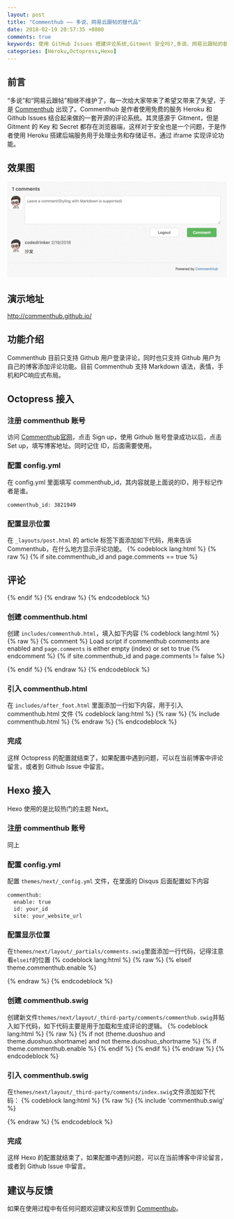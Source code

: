 ```yaml
---
layout: post
title: "Commenthub —— 多说、网易云跟帖的替代品"
date: 2018-02-19 20:57:35 +0800
comments: true
keywords: 使用 GitHub Issues 搭建评论系统,Gitment 安全吗?,多说、网易云跟帖的替代品
categories: [Heroku,Octopress,Hexo]
---
```


## 前言
“多说”和“网易云跟帖”相继不维护了，每一次给大家带来了希望又带来了失望，于是 [Commenthub](https://github.com/codedrinker/commenthub) 出现了。Commenthub 是作者使用免费的服务 Heroku 和 Github Issues 结合起来做的一套开源的评论系统。其灵感源于 Gitment，但是 Gitment 的 Key 和 Secret 都存在浏览器端，这样对于安全也是一个问题，于是作者使用 Heroku 搭建后端服务用于处理业务和存储证书，通过 iframe 实现评论功能。
<!-- more -->
## 效果图
![Demo](/images/posts/commenthub1.png) 

## 演示地址
http://commenthub.github.io/  

## 功能介绍
Commenthub 目前只支持 Github 用户登录评论，同时也只支持 Github 用户为自己的博客添加评论功能。目前 Commenthub 支持 Markdown 语法，表情，手机和PC响应式布局。
## Octopress 接入
### 注册 commenthub 账号
访问 [Commenthub官网](http://commenthub.herokuapp.com/)，点击 Sign up，使用 Github 账号登录成功以后，点击 Set up，填写博客地址。同时记住 ID，后面需要使用。

### 配置 config.yml
在 config.yml 里面填写 commenthub_id，其内容就是上面说的ID，用于标记作者是谁。
```
commenthub_id: 3821949
```

### 配置显示位置
在 `_layouts/post.html` 的 article 标签下面添加如下代码，用来告诉 Commenthub，在什么地方显示评论功能。
{% codeblock lang:html %}
{% raw %}
{% if site.commenthub_id and page.comments == true %}
  <section>
    <h1>评论</h1>
    <div id="commenthub_thread" aria-live="polite"></div>
  </section>
{% endif %}
{% endraw %}
{% endcodeblock %}

### 创建 commenthub.html
创建 `includes/commenthub.html`，填入如下内容
{% codeblock lang:html %}
{% raw %}
{% comment %} Load script if commenthub comments are enabled and `page.comments` is either empty (index) or set to true {% endcomment %}
{% if site.commenthub_id and page.comments != false %}
<script type="text/javascript">
    var commenthub_id = '{{ site.commenthub_id }}';
    var commenthub_website = '{{ site.url }}';
    var commenthub_identifier = '{{ page.url }}';
    var commenthub_url = '{{ site.url }}{{ page.url }}';
    var commenthub_title = '{{ page.title }}';
    (function () {
        var dsq = document.createElement('script');
        dsq.type = 'text/javascript';
        dsq.async = true;
        dsq.src = 'https://commenthub.herokuapp.com/js/embed.js';
        (document.getElementsByTagName('head')[0] || document.getElementsByTagName('body')[0]).appendChild(dsq);
    }());
</script>
{% endif %}
{% endraw %}
{% endcodeblock %}

### 引入 commenthub.html 
在 `includes/after_foot.html` 里面添加一行如下内容，用于引入 commenthub.html 文件
{% codeblock lang:html %}
{% raw %}
{% include commenthub.html %}
{% endraw %}
{% endcodeblock %}

### 完成
这样 Octopress 的配置就结束了，如果配置中遇到问题，可以在当前博客中评论留言，或者到 Github Issue 中留言。

## Hexo 接入
Hexo 使用的是比较热门的主题 Next。
### 注册 commenthub 账号
同上

### 配置 config.yml
配置 `themes/next/_config.yml` 文件，在里面的 Disqus 后面配置如下内容
```
commenthub:
  enable: true
  id: your_id
  site: your_website_url
```

### 配置显示位置
在`themes/next/layout/_partials/comments.swig`里面添加一行代码，记得注意看`elseif`的位置
{% codeblock lang:html %}
{% raw %}
  {% elseif theme.commenthub.enable %}
    <div class="comments" id="comments">
      <div id="commenthub_thread"></div>
    </div>
{% endraw %}
{% endcodeblock %}

### 创建 commenthub.swig
创建新文件`themes/next/layout/_third-party/comments/commenthub.swig`并贴入如下代码，如下代码主要是用于加载和生成评论的逻辑。
{% codeblock lang:html %}
{% raw %}
{% if not (theme.duoshuo and theme.duoshuo.shortname) and not theme.duoshuo_shortname %}
  {% if theme.commenthub.enable %}
      <script type="text/javascript">
        var commenthub_id = '{{ theme.commenthub.id }}';
        var commenthub_website = '{{ theme.commenthub.site }}';
        var commenthub_identifier = '{{ page.path }}';
        var commenthub_url = '{{ page.permalink }}';
        var commenthub_title = '{{ page.title| addslashes }}';
        var dsq = document.createElement('script');
            dsq.type = 'text/javascript';
            dsq.async = true;
            dsq.src = 'https://commenthub.herokuapp.com/js/embed.js';
            (document.getElementsByTagName('head')[0] || document.getElementsByTagName('body')[0]).appendChild(dsq);
      </script>
  {% endif %}
{% endif %}
{% endraw %}
{% endcodeblock %}

### 引入 commenthub.swig
在`themes/next/layout/_third-party/comments/index.swig`文件添加如下代码：
{% codeblock lang:html %}
{% raw %}
{% include 'commenthub.swig' %}

{% endraw %}
{% endcodeblock %}

### 完成
这样 Hexo 的配置就结束了，如果配置中遇到问题，可以在当前博客中评论留言，或者到 Github Issue 中留言。

## 建议与反馈
如果在使用过程中有任何问题欢迎建议和反馈到 [Commenthub](https://github.com/codedrinker/commenthub)。
